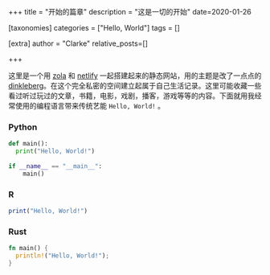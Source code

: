 +++
title = "开始的篇章"
description = "这是一切的开始"
date=2020-01-26

[taxonomies]
categories = ["Hello, World"]
tags = []

[extra]
author = "Clarke"
relative_posts=[]

+++

这里是一个用 [zola](https://www.getzola.org/) 和 [netlify](https://www.netlify.com/) 一起搭建起来的静态网站，用的主题是改了一点点的 [dinkleberg](https://github.com/rust-br/dinkleberg)。在这个完全私密的空间建立起属于自己生活记录。这里可能收藏一些看过听过玩过的文章，书籍，电影，戏剧，播客，游戏等等的内容。下面就用我经常使用的编程语言带来传统艺能 `Hello, World!` 。

### Python

``` python
def main():
  print("Hello, World!")
 
if __name__ == "__main__":
    main()
```

### R

```R
print("Hello, World!")
```

### Rust

```rust
fn main() {
  println!("Hello, World!");
}
```

